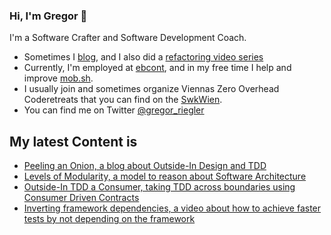 ### Hi, I'm Gregor 👋

I'm a Software Crafter and Software Development Coach.

- Sometimes I [blog](https://gregorriegler.com/blog), and I also did a [refactoring video series](https://www.youtube.com/channel/UCsWg_i6X4KMhjD2CRqCJLdg)
- Currently, I'm employed at [ebcont](https://www.ebcont.com/), and in my free time I help and improve [mob.sh](https://github.com/remotemobprogramming/mob). 
- I usually join and sometimes organize Viennas Zero Overhead Coderetreats that you can find on the [SwkWien](https://www.softwerkskammer.org/groups/wien).
- You can find me on Twitter [@gregor_riegler](https://twitter.com/gregor_riegler)

## My latest Content is

- [Peeling an Onion, a blog about Outside-In Design and TDD](https://gregorriegler.com/2020/11/30/peeling-an-onion.html)
- [Levels of Modularity, a model to reason about Software Architecture](https://gregorriegler.com/2020/08/08/levels-of-modularity.html)
- [Outside-In TDD a Consumer, taking TDD across boundaries using Consumer Driven Contracts](https://gregorriegler.com/2020/05/11/outside-in-tdd-a-consumer.html)
- [Inverting framework dependencies, a video about how to achieve faster tests by not depending on the framework](https://www.youtube.com/watch?v=lflxK7pksHY)
